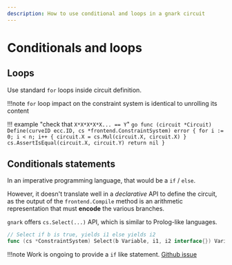 ```yaml
---
description: How to use conditional and loops in a gnark circuit
---
```


# Conditionals and loops

## Loops

Use standard `for` loops inside circuit definition.

!!!note
    `for` loop impact on the constraint system is identical to unrolling its content

!!! example "check that `X*X*X*X*X... == Y`"
    ```go
    func (circuit *Circuit) Define(curveID ecc.ID, cs *frontend.ConstraintSystem) error {
        for i := 0; i < n; i++ {
            circuit.X = cs.Mul(circuit.X, circuit.X)
        }
        cs.AssertIsEqual(circuit.X, circuit.Y)
        return nil
    }
    ```



## Conditionals statements

In an imperative programming language, that would be a `if` / `else`.

However, it doesn't translate well in a *declarative* API to define the circuit, as the output of the `frontend.Compile` method is an arithmetic representation that must **encode** the various branches.

`gnark` offers `cs.Select(...)` API, which is similar to Prolog-like languages.

```go
// Select if b is true, yields i1 else yields i2
func (cs *ConstraintSystem) Select(b Variable, i1, i2 interface{}) Variable {
```

!!!note
    Work is ongoing to provide a `if` like statement. [Github issue](https://github.com/ConsenSys/gnark/issues/81)
